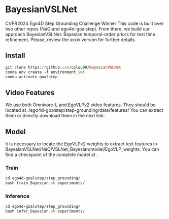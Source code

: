# BayesianVSLNet

CVPR2024 Ego4D Step Grounding Challenge Winner
This code is built over two other repos (NaQ and ego4d-goalstep). From there, we build our approach BayesianVSLNet: Bayesian temporal-order priors for test time refinement. Please, review the arxiv version for further details.

## Install
```ruby
git clone https://github.com/cplou99/BayesianVSLNet
conda env create -f environment.yml
conda activate goalstep
```

## Video Features
We use both Omnivore-L and EgoVLPv2 video features. They should be located at ./ego4d-goalstep/step-grounding/data/features/
You can extract them or directly download them in the next link.

## Model 
It is necessary to locate the EgoVLPv2 weights to extract text features in BayesianVSLNet/NaQ/VSLNet_Bayesian/model/EgoVLP_weights. You can find a checkpoint of the complete model at .

### Train
```ruby
cd ego4d-goalstep/step_grounding/
bash train_Bayesian.sh experiments/
```

### Inference
```ruby
cd ego4d-goalstep/step_grounding/
bash infer_Bayesian.sh experiments/
```
